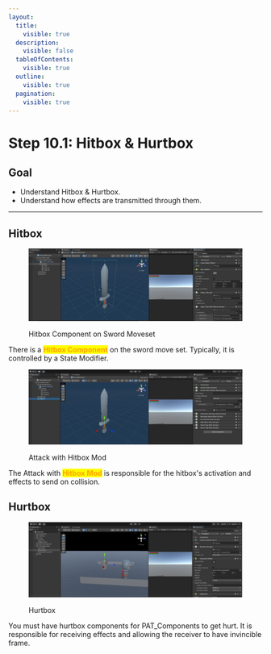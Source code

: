 ```yaml
---
layout:
  title:
    visible: true
  description:
    visible: false
  tableOfContents:
    visible: true
  outline:
    visible: true
  pagination:
    visible: true
---
```


# Step 10.1: Hitbox & Hurtbox

## Goal

* Understand Hitbox & Hurtbox.
* Understand how effects are transmitted through them.

***

## Hitbox

<figure><img src="../../.gitbook/assets/image (66).png" alt=""><figcaption><p>Hitbox Component on Sword Moveset</p></figcaption></figure>

There is a <mark style="color:orange;">**Hitbox Component**</mark> on the sword move set. Typically, it is controlled by a State Modifier.

<figure><img src="../../.gitbook/assets/image (67).png" alt=""><figcaption><p>Attack with Hitbox Mod</p></figcaption></figure>

The Attack with <mark style="color:orange;">**Hitbox Mod**</mark> is responsible for the hitbox's activation and effects to send on collision.

## Hurtbox

<figure><img src="../../.gitbook/assets/image (68).png" alt=""><figcaption><p>Hurtbox</p></figcaption></figure>

You must have hurtbox components for PAT\_Components to get hurt. It is responsible for receiving effects and allowing the receiver to have invincible frame.

